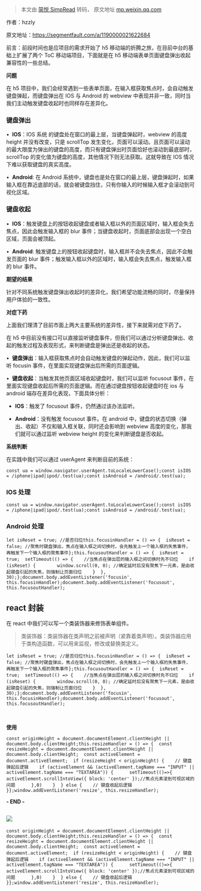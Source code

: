 > 本文由 [简悦 SimpRead](http://ksria.com/simpread/) 转码， 原文地址 [mp.weixin.qq.com](https://mp.weixin.qq.com/s/krSsSGL2b2z1rf9g1miAtA)

作者：hzzly  

原文地址：https://segmentfault.com/a/1190000021622684

前言：前段时间也是应项目的需求开始了 h5 移动端的折腾之旅，在目前中台的基础上扩展了两个 ToC 移动端项目，下面就是在 h5 移动端表单页面键盘弹出收起兼容性的一些总结。  

**问题**

在 h5 项目中，我们会经常遇到一些表单页面，在输入框获取焦点时，会自动触发键盘弹起，而键盘弹出在 IOS 与 Android 的 webview 中表现并非一致，同时当我们主动触发键盘收起时也同样存在差异化。  

### **键盘弹出**

•  **IOS**：IOS 系统 的键盘处在窗口的最上层，当键盘弹起时，webview 的高度 height 并没有改变，只是 scrollTop 发生变化，页面可以滚动。且页面可以滚动的最大限度为弹出的键盘的高度，而只有键盘弹出时页面恰好也滚动到最底部时，scrollTop 的变化值为键盘的高度，其他情况下则无法获取。这就导致在 IOS 情况下难以获取键盘的真实高度。

•  **Android**: 在 Android 系统中，键盘也是处在窗口的最上层，键盘弹起时，如果输入框在靠近底部的话，就会被键盘挡住，只有你输入的时候输入框才会滚动到可视化区域。

### **键盘收起**

•  **IOS**：触发键盘上的按钮收起键盘或者输入框以外的页面区域时，输入框会失去焦点，因此会触发输入框的 blur 事件；当键盘收起时，页面底部会出现一个空白区域，页面会被顶起。

•  **Android**: 触发键盘上的按钮收起键盘时，输入框并不会失去焦点，因此不会触发页面的 blur 事件；触发输入框以外的区域时，输入框会失去焦点，触发输入框的 blur 事件。

**期望的结果**

针对不同系统触发键盘弹出收起时的差异化，我们希望功能流畅的同时，尽量保持用户体验的一致性。

**对症下药**

上面我们理清了目前市面上两大主要系统的差异性，接下来就需对症下药了。  

在 h5 中目前没有接口可以直接监听键盘事件，但我们可以通过分析键盘弹出、收起的触发过程及表现形式，来判断键盘是弹出还是收起的状态。

•  **键盘弹出**：输入框获取焦点时会自动触发键盘的弹起动作，因此，我们可以监听 focusin 事件，在里面实现键盘弹出后所需的页面逻辑。

•  **键盘收起**：当触发其他页面区域收起键盘时，我们可以监听 focusout 事件，在里面实现键盘收起后所需的页面逻辑。而在通过键盘按钮收起键盘时在 ios 与 android 端存在差异化表现，下面具体分析：

*   **IOS**：触发了 focusout 事件，仍然通过该办法监听。
    
*   **Android**：没有触发 focusout 事件。在 android 中，键盘的状态切换（弹出、收起）不仅和输入框关联，同时还会影响到 webview 高度的变化，那我们就可以通过监听 webview height 的变化来判断键盘是否收起。
    

**系统判断**

在实践中我们可以通过 userAgent 来判断目前的系统：

```
const ua = window.navigator.userAgent.toLocaleLowerCase();const isIOS = /iphone|ipad|ipod/.test(ua);const isAndroid = /android/.test(ua);
```

### **IOS 处理**

```
const ua = window.navigator.userAgent.toLocaleLowerCase();const isIOS = /iphone|ipad|ipod/.test(ua);const isAndroid = /android/.test(ua);
```

### **Android 处理**

```
let isReset = true; //是否归位this.focusinHandler = () => {  isReset = false; //聚焦时键盘弹出，焦点在输入框之间切换时，会先触发上一个输入框的失焦事件，再触发下一个输入框的聚焦事件};this.focusoutHandler = () => {  isReset = true;  setTimeout(() => {    //当焦点在弹出层的输入框之间切换时先不归位    if (isReset) {        window.scroll(0, 0); //确定延时后没有聚焦下一元素，是由收起键盘引起的失焦，则强制让页面归位    }  }, 30);};document.body.addEventListener('focusin', this.focusinHandler);document.body.addEventListener('focusout', this.focusoutHandler);
```

**react 封装**
------------

在 react 中我们可以写一个类装饰器来修饰表单组件。

> 类装饰器：类装饰器在类声明之前被声明（紧靠着类声明）。类装饰器应用于类构造函数，可以用来监视，修改或替换类定义。

```
let isReset = true; //是否归位this.focusinHandler = () => {  isReset = false; //聚焦时键盘弹出，焦点在输入框之间切换时，会先触发上一个输入框的失焦事件，再触发下一个输入框的聚焦事件};this.focusoutHandler = () => {  isReset = true;  setTimeout(() => {    //当焦点在弹出层的输入框之间切换时先不归位    if (isReset) {        window.scroll(0, 0); //确定延时后没有聚焦下一元素，是由收起键盘引起的失焦，则强制让页面归位    }  }, 30);};document.body.addEventListener('focusin', this.focusinHandler);document.body.addEventListener('focusout', this.focusoutHandler);
```

   

**使用**

```
const originHeight = document.documentElement.clientHeight || document.body.clientHeight;this.resizeHandler = () => {  const resizeHeight = document.documentElement.clientHeight || document.body.clientHeight;  const activeElement = document.activeElement;  if (resizeHeight < originHeight) {    // 键盘弹起后逻辑    if (activeElement && (activeElement.tagName === "INPUT" || activeElement.tagName === "TEXTAREA")) {      setTimeout(()=>{        activeElement.scrollIntoView({ block: 'center' });//焦点元素滚到可视区域的问题      },0)    }  } else {    // 键盘收起后逻辑  }};window.addEventListener('resize', this.resizeHandler);
```

**- END -**

![](https://mmbiz.qpic.cn/sz_mmbiz_gif/udZl15qqib0N1EHQBKUyQ1fxfKoHxvOj1aicVtvNnp98EXusqdIFclX6O2rM53p0d3RDIOcz9KIhhibNvnVw2LTyw/640?wx_fmt=gif)
------------------------------------------------------------------------------------------------------------------------------------------------

```
const originHeight = document.documentElement.clientHeight || document.body.clientHeight;this.resizeHandler = () => {  const resizeHeight = document.documentElement.clientHeight || document.body.clientHeight;  const activeElement = document.activeElement;  if (resizeHeight < originHeight) {    // 键盘弹起后逻辑    if (activeElement && (activeElement.tagName === "INPUT" || activeElement.tagName === "TEXTAREA")) {      setTimeout(()=>{        activeElement.scrollIntoView({ block: 'center' });//焦点元素滚到可视区域的问题      },0)    }  } else {    // 键盘收起后逻辑  }};window.addEventListener('resize', this.resizeHandler);
```